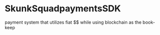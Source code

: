 # SkunkSquadpaymentsSDK
payment system that utilizes fiat $$ while using blockchain as the book-keep
